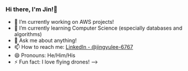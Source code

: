### Hi there, I'm Jin!👋

- 🔭 I’m currently working on AWS projects!
- 🌱 I’m currently learning Computer Science (especially databases and algorithms)
- 💬 Ask me about anything!
- 📫 How to reach me: [LinkedIn - @jingyulee-6767](linkedin.com/in/jingyulee-6767/)
- 😄 Pronouns: He/Him/His
- ⚡ Fun fact: I love flying drones!
-->
